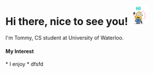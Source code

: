 <h1>Hi there, nice to see you! <img src="Hi.gif" width="50"/></h1> 

<p>
I'm Tommy, CS student at University of Waterloo. 
</p>

<h4> My Interest </h4>
* I enjoy 
* dfsfd
